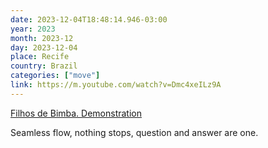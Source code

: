 ```yaml
---
date: 2023-12-04T18:48:14.946-03:00
year: 2023
month: 2023-12
day: 2023-12-04
place: Recife
country: Brazil
categories: ["move"]
link: https://m.youtube.com/watch?v=Dmc4xeILz9A
---
```

[Filhos de Bimba. Demonstration](https://m.youtube.com/watch?v=Dmc4xeILz9A)

Seamless flow, nothing stops, question and answer are one.
